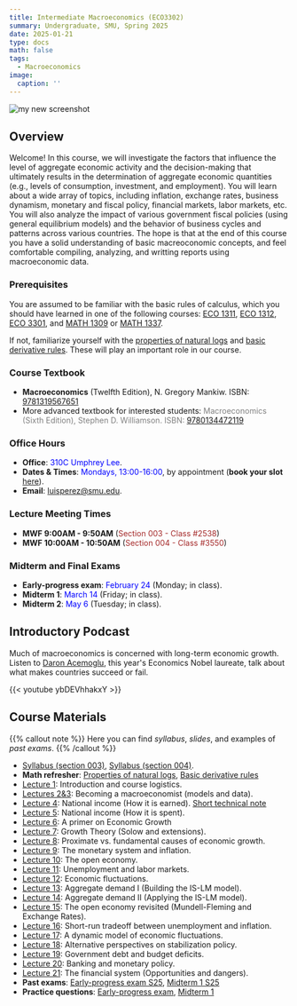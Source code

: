 ```yaml
---
title: Intermediate Macroeconomics (ECO3302)
summary: Undergraduate, SMU, Spring 2025
date: 2025-01-21
type: docs
math: false
tags:
  - Macroeconomics
image: 
  caption: ''
---
```

<img alt = 'my new screenshot' src='/teaching/intermediate_macro/macro_intro.jpg' />

## Overview
Welcome! In this course, we will investigate the factors that influence the level of aggregate economic activity and the decision-making that ultimately results in the determination of aggregate economic quantities (e.g., levels of consumption, investment, and employment). You will learn about a wide array of topics, including inflation, exchange rates, business dynamism, monetary and fiscal policy, financial markets, labor markets, etc. You will also analyze the impact of various government fiscal policies (using general equilibrium models) and the behavior of business cycles and patterns across various countries. The hope is that at the end of this course you have a solid understanding of basic macreoconomic concepts, and feel comfortable compiling, analyzing, and writting reports using macroeconomic data. 

### Prerequisites
You are assumed to be familiar with the basic rules of calculus, which you should have learned in one of the following courses: 
[ECO 1311](https://catalog.smu.edu/preview_course_nopop.php?catoid=33&coid=120231), [ECO 1312](https://catalog.smu.edu/preview_course_nopop.php?catoid=59&coid=223285), [ECO 3301](https://catalog.smu.edu/preview_course_nopop.php?catoid=14&coid=44547), and [MATH 1309](https://catalog.smu.edu/preview_course_nopop.php?catoid=56&coid=211901) or [MATH 1337](https://catalog.smu.edu/preview_course_nopop.php?catoid=33&coid=121240).

If not, familiarize yourself with the [properties of natural logs](notes/LogRules_ECO3302.pdf) and [basic derivative rules](notes/Derivatives_ECO3302.pdf). These will play an important role in our course. 

### Course Textbook
  * **Macroeconomics** (Twelfth Edition), N. Gregory Mankiw. ISBN: [9781319567651](https://store.macmillanlearning.com/us/product/Macroeconomics/p/1319473474)
  * More advanced textbook for interested students:  <span style="color:gray">Macroeconomics (Sixth Edition), Stephen D. Williamson. ISBN: [9780134472119](https://www.pearson.com/en-us/subject-catalog/p/macroeconomics/P200000006442/9780134472119)</span>

### Office Hours
  * **Office**: <span style="color:blue"> 310C Umphrey Lee</span>.
  * **Dates & Times**: <span style="color:blue">Mondays, 13:00-16:00</span>, by appointment (**book your slot** [here](https://docs.google.com/spreadsheets/d/1ChMqGncR-uL0yOu027SQdq8qXpGKpDk0RrrwqXJLA1M/edit?usp=sharing)).
  * **Email**: luisperez@smu.edu. 

### Lecture Meeting Times
  * **MWF 9:00AM - 9:50AM** (<span style="color:brown">Section 003 - Class #2538</span>)
  * **MWF 10:00AM - 10:50AM** (<span style="color:brown">Section 004 - Class #3550</span>)
  
### Midterm and Final Exams
  * **Early-progress exam**: <span style="color:blue">February 24</span> (Monday; in class).
  * **Midterm 1**: <span style="color:blue">March 14</span> (Friday; in class).
  * **Midterm 2**: <span style="color:blue">May 6</span> (Tuesday; in class).


## Introductory Podcast
Much of macroeconomics is concerned with long-term economic growth. Listen to [Daron Acemoglu](https://economics.mit.edu/people/faculty/daron-acemoglu), this year's Economics Nobel laureate, talk about what makes countries succeed or fail. 

{{< youtube ybDEVhhakxY >}}



## Course Materials

{{% callout note %}}
Here you can find _syllabus_, _slides_, and examples of _past exams_.
{{% /callout %}}

  * [Syllabus (section 003)](https://smu.simplesyllabus.com/api2/doc-pdf/ysjwqhwu5/Spring-2025-ECO-3302-003-Intermediate-Macroeconomics.pdf?locale=en-US), [Syllabus (section 004)](https://smu.simplesyllabus.com/api2/doc-pdf/ysjwqhwu5/Spring-2025-ECO-3302-004-Intermediate-Macroeconomics.pdf?locale=en-US).
  * **Math refresher**: [Properties of natural logs](notes/LogRules_ECO3302.pdf), [Basic derivative rules](notes/Derivatives_ECO3302.pdf)
  * [Lecture 1](slides/Lect1_ECO3302.pdf): Introduction and course logistics.
  * [Lectures 2&3](slides/Lect2&3_ECO3302.pdf): Becoming a macroeconomist (models and data).
  * [Lecture 4](slides/Lect4_ECO3302.pdf): National income (How it is earned). [Short technical note](notes/Notes_Lect2&3_ECO3302.pdf)
  * [Lecture 5](slides/Lect5_ECO3302.pdf): National income (How it is spent).
  * [Lecture 6](slides/Lect6_ECO3302.pdf): A primer on Economic Growth
  * [Lecture 7](slides/Lect7_ECO3302.pdf): Growth Theory (Solow and extensions).
  * [Lecture 8](slides/Lect8_ECO3302.pdf): Proximate vs. fundamental causes of economic growth.
  * [Lecture 9](slides/Lect9_ECO3302.pdf): The monetary system and inflation.
  * [Lecture 10](slides/Lect10_ECO3302.pdf): The open economy.
  * [Lecture 11](): Unemployment and labor markets.
  * [Lecture 12](): Economic fluctuations.
  * [Lecture 13](): Aggregate demand I (Building the IS-LM model).
  * [Lecture 14](): Aggregate demand II (Applying the IS-LM model).
  * [Lecture 15](): The open economy revisited (Mundell-Fleming and Exchange Rates).
  * [Lecture 16](): Short-run tradeoff between unemployment and inflation.
  * [Lecture 17](): A dynamic model of economic fluctuations.
  * [Lecture 18](): Alternative perspectives on stabilization policy.
  * [Lecture 19](): Government debt and budget deficits.
  * [Lecture 20](): Banking and monetary policy.
  * [Lecture 21](): The financial system (Opportunities and dangers).
  * **Past exams**: [Early-progress exam S25](exam/EP_Exam_S25_ECO3302.pdf), [Midterm 1 S25](exam/M1_Exam_S25_ECO3302.pdf)
  * **Practice questions**: [Early-progress exam](practice/PQs_EPexam.pdf), [Midterm 1](practice/PQs_M1exam.pdf)
